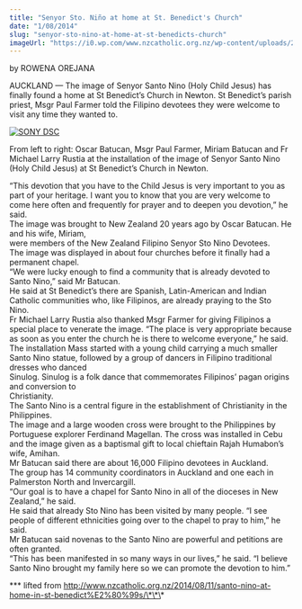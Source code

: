 ```yaml
---
title: "Senyor Sto. Niño at home at St. Benedict's Church"
date: "1/08/2014"
slug: "senyor-sto-nino-at-home-at-st-benedicts-church"
imageUrl: "https://i0.wp.com/www.nzcatholic.org.nz/wp-content/uploads/2014/08/2-stonino1-300x198.jpg?resize=300%2C198"
---
```


by ROWENA OREJANA

AUCKLAND — The image of Senyor Santo Nino (Holy Child Jesus) has finally found a home at St Benedict’s Church in Newton. St Benedict’s parish priest, Msgr Paul Farmer told the Filipino devotees they were welcome to visit any time they wanted to.

[![](https://i0.wp.com/www.nzcatholic.org.nz/wp-content/uploads/2014/08/2-stonino1-300x198.jpg?resize=300%2C198 "SONY DSC")](http://www.nzcatholic.org.nz/2014/08/11/santo-nino-at-home-in-st-benedict%e2%80%99s/sony-dsc-127/)

From left to right: Oscar Batucan, Msgr Paul Farmer, Miriam Batucan and Fr Michael Larry Rustia at the installation of the image of Senyor Santo Nino (Holy Child Jesus) at St Benedict’s Church in Newton.

“This devotion that you have to the Child Jesus is very important to you as part of your heritage. I want you to know that you are very welcome to come here often and frequently for prayer and to deepen you devotion,” he said.  
The image was brought to New Zealand 20 years ago by Oscar Batucan. He and his wife, Miriam,  
were members of the New Zealand Filipino Senyor Sto Nino Devotees.  
The image was displayed in about four churches before it finally had a permanent chapel.  
“We were lucky enough to find a community that is already devoted to Santo Nino,” said Mr Batucan.  
He said at St Benedict’s there are Spanish, Latin-American and Indian Catholic communities who, like Filipinos, are already praying to the Sto Nino.  
Fr Michael Larry Rustia also thanked Msgr Farmer for giving Filipinos a special place to venerate the image. “The place is very appropriate because as soon as you enter the church he is there to welcome everyone,” he said.  
The installation Mass started with a young child carrying a much smaller Santo Nino statue, followed by a group of dancers in Filipino traditional dresses who danced  
Sinulog. Sinulog is a folk dance that commemorates Filipinos’ pagan origins and conversion to  
Christianity.  
The Santo Nino is a central figure in the establishment of Christianity in the Philippines.  
The image and a large wooden cross were brought to the Philippines by Portuguese explorer Ferdinand Magellan. The cross was installed in Cebu and the image given as a baptismal gift to local chieftain Rajah Humabon’s wife, Amihan.  
Mr Batucan said there are about 16,000 Filipino devotees in Auckland.  
The group has 14 community coordinators in Auckland and one each in Palmerston North and Invercargill.  
“Our goal is to have a chapel for Santo Nino in all of the dioceses in New Zealand,” he said.  
He said that already Sto Nino has been visited by many people. “I see people of different ethnicities going over to the chapel to pray to him,” he said.  
Mr Batucan said novenas to the Santo Nino are powerful and petitions are often granted.  
“This has been manifested in so many ways in our lives,” he said. “I believe Santo Nino brought my family here so we can promote the devotion to him.”

\*\*\* lifted from http://www.nzcatholic.org.nz/2014/08/11/santo-nino-at-home-in-st-benedict%E2%80%99s/\*\*\*